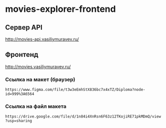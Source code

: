 # movies-explorer-frontend

## Сервер API
http://movies-api.vasiliymuravev.ru/

## Фронтенд
http://movies.vasiliymuravev.ru/

### Ссылка на макет (браузер) 

`https://www.figma.com/file/t3w3eEmhStX836bc7x4xTZ/Diploma?node-id=999%3A6564`

### Ссылка на файл макета 

`https://drive.google.com/file/d/1n84i4XnRsn6F63z12TKojiRE71pkMDmQ/view?usp=sharing`
